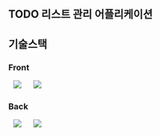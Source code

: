 ## TODO 리스트 관리 어플리케이션

## 기술스택

### Front

<img
     src="https://img.shields.io/badge/React-61DAFB?style=flat-square&logo=React&logoColor=white"
     style="height : auto; margin-left : 10px; margin-right : 10px;"/>
<img 
     src="https://img.shields.io/badge/TypeScript-3178C6?style=flat-square&logo=TypeScript&logoColor=white"
     style="height : auto; margin-left : 10px; margin-right : 10px;"/>

### Back

<img 
     src="https://img.shields.io/badge/Nest.js-E0234E?style=flat-square&logo=Nest.js&logoColor=white"
     style="height : auto; margin-left : 10px; margin-right : 10px;"/>
<img 
     src="https://img.shields.io/badge/MySQL-4479A1?style=flat-square&logo=MySQL&logoColor=white"
     style="height : auto; margin-left : 10px; margin-right : 10px;"/>
